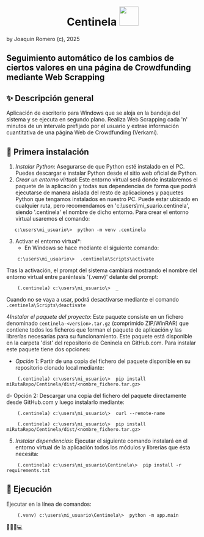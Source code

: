 <h1 align="center">
    <span>Centinela</span>
  <img width="auto" height="50px" src="https://github.com/jokiromero/Centinela/centinela/centinela/images/ojo_abierto.png"/>
</h1>

[//]: # (# **CENTINELA**)
by Joaquín Romero (c), 2025  
## Seguimiento automático de los cambios de ciertos valores en una página de Crowdfunding mediante Web Scrapping  
  
## ✨ Descripción general  
  
Aplicación de escritorio para Windows que se aloja en la bandeja del sistema y se ejecuta en segundo plano.
Realiza Web Scrapping cada 'n' minutos de un intervalo prefijado por el usuario y extrae información cuantitativa de una página Web de Crowdfunding (Verkami).
  
##  🧩 Primera instalación  
1. *Instalar Python*: Asegurarse de que Python esté instalado en el PC. Puedes descargar e instalar Python desde el sitio web oficial de Python.
2. *Crear un entorno virtual*: Este entorno virtual será donde instalaremos el paquete de la aplicación y todas sus dependencias de forma que podrá ejecutarse de manera aislada del resto de aplicaciones y paquetes Python que tengamos instalados en nuestro PC. Puede estar ubicado en cualquier ruta, pero recomendamos en 'c:\users\mi_suario\.centinela', siendo '.centinela' el nombre de dicho entorno. Para crear el entorno virtual usaremos el comando: 
~~~
   c:\users\mi_usuario\>  python -m venv .centinela
~~~

3. Activar el entorno virtual*:
    - En Windows se hace mediante el siguiente comando:
~~~
    c:\users\mi_usuario\>  .centinela\Scripts\activate 
~~~

Tras la activación, el prompt del sistema cambiará mostrando el nombre del entorno virtual entre paréntesis '(.venv)' delante del prompt:
~~~
    (.centinela) c:\users\mi_usuario\>  _ 
~~~

Cuando no se vaya a usar, podrá desactivarse mediante el comando ` .centinela\Scripts\deactivate `

4*Instalar el paquete del proyecto*: Este paquete consiste en un fichero denominado `centinela-<version>.tar.gz` (comprimido ZIP/WinRAR) que contiene todos los ficheros que forman el paquete de aplicación y las librerías necesarias para su funcionamiento. Este paquete está disponible en la carpeta 'dist' del repositorio de Ceninela en GitHub.com. Para instalar este paquete tiene dos opciones: 
- _Opción 1_: Partir de una copia del fichero del paquete disponible en su repositorio clonado local mediante: 
~~~
    (.centinela) c:\users\mi_usuario\>  pip install miRutaRepo/Centinela/dist/<nombre_fichero.tar.gz>
~~~
d- Opción 2: Descargar una copia del fichero del paquete directamente desde GitHub.com y luego instalarlo mediante:
~~~
    (.centinela) c:\users\mi_usuario\>  curl --remote-name 
    
    (.centinela) c:\users\mi_usuario\>  pip install miRutaRepo/Centinela/dist/<nombre_fichero.tar.gz>
~~~




5. *Instalar dependencias*: Ejecutar el siguiente comando instalará en el entorno virtual de la aplicación todos los módulos y librerías que ésta necesita:
~~~
    (.centinela) c:\users\mi_usuario\Centinela\>  pip install -r requirements.txt
~~~


## 📜 Ejecución  
Ejecutar en la línea de comandos:
~~~
    (.venv) c:\users\mi_usuario\Centinela\>  python -m app.main
~~~

🤝🌟🔧💻

